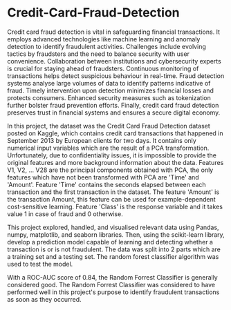 # Credit-Card-Fraud-Detection
Credit card fraud detection is vital in safeguarding financial transactions. It employs advanced technologies like machine learning and anomaly detection to identify fraudulent activities. Challenges include evolving tactics by fraudsters and the need to balance security with user convenience. Collaboration between institutions and cybersecurity experts is crucial for staying ahead of fraudsters. Continuous monitoring of transactions helps detect suspicious behaviour in real-time. Fraud detection systems analyse large volumes of data to identify patterns indicative of fraud. Timely intervention upon detection minimizes financial losses and protects consumers. Enhanced security measures such as tokenization further bolster fraud prevention efforts. Finally, credit card fraud detection preserves trust in financial systems and ensures a secure digital economy.

In this project, the dataset was the Credit Card Fraud Detection dataset posted on Kaggle, which contains credit card transactions that happened in September 2013 by European clients for two days. It contains only numerical input variables which are the result of a PCA transformation. Unfortunately, due to confidentiality issues, it is impossible to provide the original features and more background information about the data. Features V1, V2, … V28 are the principal components obtained with PCA, the only features which have not been transformed with PCA are 'Time' and 'Amount'. Feature 'Time' contains the seconds elapsed between each transaction and the first transaction in the dataset. The feature 'Amount' is the transaction Amount, this feature can be used for example-dependent cost-sensitive learning. Feature 'Class' is the response variable and it takes value 1 in case of fraud and 0 otherwise.

This project explored, handled, and visualised relevant data using Pandas, numpy, matplotlib, and seaborn libraries. Then, using the scikit-learn library, develop a prediction model capable of learning and detecting whether a transaction is or is not fraudulent. The data was split into 2 parts which are a training set and a testing set. The random forest classifier algorithm was used to test the model.

With a ROC-AUC score of 0.84, the Random Forrest Classifier is generally considered good. The Random Forrest Classifier was considered to have performed well in this project's purpose to identify fraudulent transactions as soon as they occurred.



